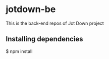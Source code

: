 # jotdown-be
This is the back-end repos of Jot Down project

## Installing dependencies
$ npm install
